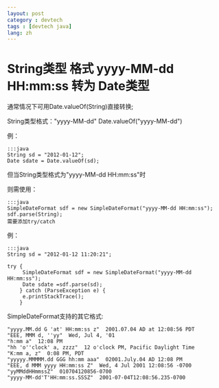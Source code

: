 ```yaml
---
layout: post
category : devtech
tags : [devtech java]
lang: zh
---
```

# String类型 格式 yyyy-MM-dd HH:mm:ss 转为 Date类型

通常情况下可用Date.valueOf(String)直接转换;

String类型格式："yyyy-MM-dd"
Date.valueOf("yyyy-MM-dd")

例：

	:::java
	String sd = "2012-01-12";
	Date sdate = Date.valueOf(sd);


但当String类型格式为"yyyy-MM-dd HH:mm:ss"时

则需使用：

	:::java
	SimpleDateFormat sdf = new SimpleDateFormat("yyyy-MM-dd HH:mm:ss");
	sdf.parse(String);
	需要添加try/catch


例：

	:::java
	String sd = "2012-01-12 11:20:21";

	try {
	     SimpleDateFormat sdf = new SimpleDateFormat("yyyy-MM-dd HH:mm:ss");
	     Date sdate =sdf.parse(sd);
	    } catch (ParseException e) {
	     e.printStackTrace();
	    }


SimpleDateFormat支持的其它格式:


	"yyyy.MM.dd G 'at' HH:mm:ss z"  2001.07.04 AD at 12:08:56 PDT  
	"EEE, MMM d, ''yy"  Wed, Jul 4, '01  
	"h:mm a"  12:08 PM  
	"hh 'o''clock' a, zzzz"  12 o'clock PM, Pacific Daylight Time  
	"K:mm a, z"  0:08 PM, PDT  
	"yyyyy.MMMMM.dd GGG hh:mm aaa"  02001.July.04 AD 12:08 PM  
	"EEE, d MMM yyyy HH:mm:ss Z"  Wed, 4 Jul 2001 12:08:56 -0700  
	"yyMMddHHmmssZ"  010704120856-0700  
	"yyyy-MM-dd'T'HH:mm:ss.SSSZ"  2001-07-04T12:08:56.235-0700  
